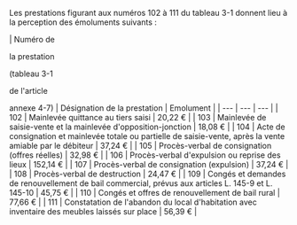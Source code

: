 Les prestations figurant aux numéros 102 à 111 du tableau 3-1 donnent lieu à la perception des émoluments suivants :


  



| Numéro de

la prestation

(tableau 3-1

de l'article

annexe 4-7) | 
Désignation de la prestation | 
Emolument |
| --- | --- | --- |
| 
102 | 
Mainlevée quittance au tiers saisi | 
20,22 € |
| 
103 | 
Mainlevée de saisie-vente et la mainlevée d'opposition-jonction | 
18,08 € |
| 
104 | 
Acte de consignation et mainlevée totale ou partielle de saisie-vente, après la vente amiable par le débiteur | 
37,24 € |
| 
105 | 
Procès-verbal de consignation (offres réelles) | 
32,98 € |
| 
106 | 
Procès-verbal d'expulsion ou reprise des lieux | 
152,14 € |
| 
107 | 
Procès-verbal de consignation (expulsion) | 
37,24 € |
| 
108 | 
Procès-verbal de destruction | 
24,47 € |
| 
109 | 
Congés et demandes de renouvellement de bail commercial, prévus aux articles L. 145-9 et L. 145-10 | 
45,75 € |
| 
110 | 
Congés et offres de renouvellement de bail rural | 
77,66 € |
| 
111 | 
Constatation de l'abandon du local d'habitation avec inventaire des meubles laissés sur place | 
56,39 € |

